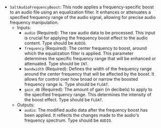 - `SaltAudioFrequencyBoost`: This node applies a frequency-specific boost to an audio file using an equalization filter. It enhances or attenuates a specified frequency range of the audio signal, allowing for precise audio frequency manipulation.
    - Inputs:
        - `audio` (Required): The raw audio data to be processed. This input is crucial for applying the frequency boost effect to the audio content. Type should be `AUDIO`.
        - `frequency` (Required): The center frequency to boost, around which the equalization filter is applied. This parameter determines the specific frequency range that will be enhanced or attenuated. Type should be `INT`.
        - `bandwidth` (Required): Defines the width of the frequency range around the center frequency that will be affected by the boost. It allows for control over how broad or narrow the boosted frequency range is. Type should be `FLOAT`.
        - `gain_dB` (Required): The amount of gain (in decibels) to apply to the specified frequency range. This determines the intensity of the boost effect. Type should be `FLOAT`.
    - Outputs:
        - `audio`: The modified audio data after the frequency boost has been applied. It reflects the changes made to the audio's frequency spectrum. Type should be `AUDIO`.
